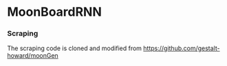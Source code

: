 # MoonBoardRNN

### Scraping
The scraping code is cloned and modified from https://github.com/gestalt-howard/moonGen
